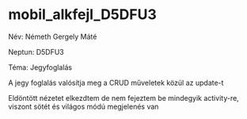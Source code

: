# mobil_alkfejl_D5DFU3
Név: Németh Gergely Máté

Neptun: D5DFU3

Téma: Jegyfoglalás

A jegy foglalás valósítja meg a CRUD műveletek közül az update-t

Eldöntött nézetet elkezdtem de nem fejeztem be mindegyik activity-re, viszont sötét és világos módú megjelenés van
